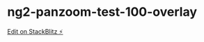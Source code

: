# ng2-panzoom-test-100-overlay

[Edit on StackBlitz ⚡️](https://stackblitz.com/edit/ng2-panzoom-test-100-overlay)